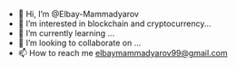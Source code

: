 - 👋 Hi, I’m @Elbay-Mammadyarov
- 👀 I’m interested in blockchain and cryptocurrency...
- 🌱 I’m currently learning ...
- 💞️ I’m looking to collaborate on ...
- 📫 How to reach me elbaymammadyarov99@gmail.com

<!---
Elbay-Mammadyarov/Elbay-Mammadyarov is a ✨ special ✨ repository because its `README.md` (this file) appears on your GitHub profile.
You can click the Preview link to take a look at your changes.
--->
